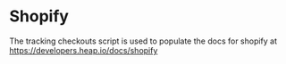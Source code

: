 # Shopify

The tracking checkouts script is used to populate the docs for shopify at https://developers.heap.io/docs/shopify
